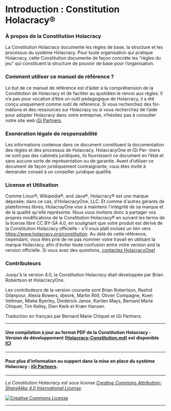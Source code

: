 # Introduction : Constitution Holacracy®

### À propos de la Constitution Holacracy

La Constitution Holacracy documente les règles de base, la structure et les processus du système Holacracy. Pour toute organisation qui pratique Holacracy, cette Constitution documente de façon concrète les “règles du jeu” qui constituent la structure de pouvoir de base pour l’organisation.

### Comment utiliser ce manuel de référence ?
Le but de ce manuel de référence est d’aider à la compréhension de la Constitution de Holacracy et de faciliter au quotidien le renvoi aux règles. Il n’a pas pour vocation d’être un outil pédagogique de Holacracy, il a été conçu uniquement comme outil de référence. Si vous recherchez des for- mations et des ressources sur Holacracy ou si vous recherchez de l’aide pour adopter Holacracy dans votre entreprise, n’hésitez pas à consulter notre site web <a href="https://www.igipartners.com" target="_blank">iGi Partners</a>.

### Exonération légale de responsabilité
Les informations contenue dans ce document constituent la documentation des règles et des processus de Holacracy. HolacracyOne et iGi Par- tners ne sont pas des cabinets juridiques, ils fournissent ce document en l’état et sans aucune sorte de représentation ou de garantie. Avant d’utiliser ce document de façon juridiquement contraignante, vous êtes invité à demander conseil à un conseiller juridique qualifié.

### License et Utilisation
Comme Linux®, Wikipedia®, and Java®, Holacracy® est une marque déposée; dans ce cas, d'HolacracyOne, LLC. Et comme d'autres gérants de plateformes libres, HolacrayOne vise à maintenir l'intégrité de sa marque et de la qualité qu'elle représente. Nous vous invitons donc à partager vos propres modifications de la Constitution Holacracy® en suivant les terms de la license libre CC BY-SA 4.0, en soulignant que votre produit est dérivé de la Constitution Holacracy officielle - s'il vous plaît incluez un lien vers https://www.holacracy.org/constitution. Au delà de cette référence, cependant, vous êtes prié de ne pas nommer votre travail en utilisant la marque Holacracy, afin d'éviter toute confusion entre votre version and la version officielle. Si vous avez des questions, <a href="http://www.holacracy.org/contact/" target="_blank">contactez HolacracyOne! </a>

### Contributeurs
Jusqu'à la version 4.0, la Constitution Holacracy était développée par Brian Robertson et HolacracyOne. 

Les contributeurs de la version courante sont Brian Robertson, Rashid Gilanpour, Alexia Bowers, djwork, Martin Röll, Olivier Compagne, Koen Veltman, Mieke Byerley, Diederick Janse, Karilen Mays, Bernard Marie Chiquet, Tim Kelley, Dien Kwik et Kræn Hansen.

Traduction en français par Bernard Marie Chiquet et iGi Partners.

---

#### Une compilation à jour au format PDF de la Constitution Holacracy - Version de développement (<a href="https://github.com/holacracyone/Holacracy-Constitution/blob/master/Holacracy-Constitution.md" target="_blank">Holacracy-Constitution.md</a>) est disponible <a href="https://gitprint.com/holacracyone/Holacracy-Constitution/blob/master/Holacracy-Constitution.md" target="_blank">ICI</a>

---

#### Pour plus d’information ou support dans la mise en place du système Holacracy : <a href="https://www.igipartners.com" target="_blank">iGi Partners</a>.

---

*_La Constitution Holacracy est sous license <a rel="license" href="https://creativecommons.org/licenses/by-sa/4.0/">Creative Commons Attribution-ShareAlike 4.0 International License</a>._*

<a rel="license" href="http://creativecommons.org/licenses/by-sa/4.0/" target="_blank"><img alt="Creative Commons License" style="border-width:0" src="https://i.creativecommons.org/l/by-sa/4.0/88x31.png" /></a> 

---
